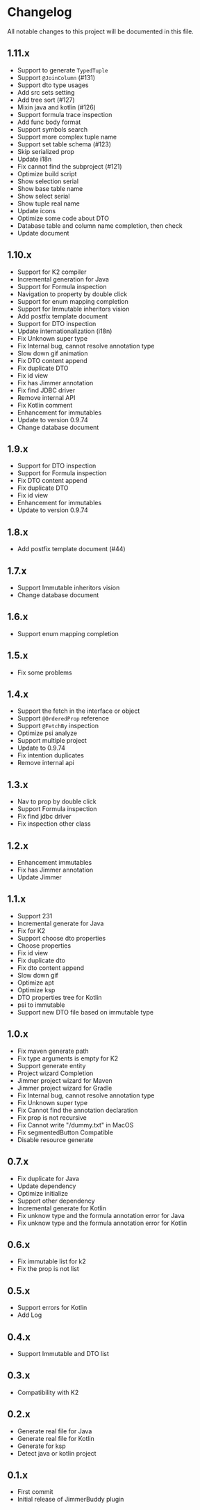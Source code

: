 # Changelog

All notable changes to this project will be documented in this file.

## 1.11.x

- Support to generate `TypedTuple`
- Support `@JoinColumn` (#131)
- Support dto type usages
- Add src sets setting
- Add tree sort (#127)
- Mixin java and kotlin (#126)
- Support formula trace inspection
- Add func body format
- Support symbols search
- Support more complex tuple name
- Support set table schema (#123)
- Skip serialized prop
- Update i18n
- Fix cannot find the subproject (#121)
- Optimize build script
- Show selection serial
- Show base table name
- Show select serial
- Show tuple real name
- Update icons
- Optimize some code about DTO
- Database table and column name completion, then check
- Update document

## 1.10.x

- Support for K2 compiler
- Incremental generation for Java
- Support for Formula inspection
- Navigation to property by double click
- Support for enum mapping completion
- Support for Immutable inheritors vision
- Add postfix template document
- Support for DTO inspection
- Update internationalization (i18n)
- Fix Unknown super type
- Fix Internal bug, cannot resolve annotation type
- Slow down gif animation
- Fix DTO content append
- Fix duplicate DTO
- Fix id view
- Fix has Jimmer annotation
- Fix find JDBC driver
- Remove internal API
- Fix Kotlin comment
- Enhancement for immutables
- Update to version 0.9.74
- Change database document

## 1.9.x

- Support for DTO inspection
- Support for Formula inspection
- Fix DTO content append
- Fix duplicate DTO
- Fix id view
- Enhancement for immutables
- Update to version 0.9.74

## 1.8.x

- Add postfix template document (#44)

## 1.7.x

- Support Immutable inheritors vision
- Change database document

## 1.6.x

- Support enum mapping completion

## 1.5.x

- Fix some problems

## 1.4.x

- Support the fetch in the interface or object
- Support `@OrderedProp` reference
- Support `@FetchBy` inspection
- Optimize psi analyze
- Support multiple project
- Update to 0.9.74
- Fix intention duplicates
- Remove internal api

## 1.3.x

- Nav to prop by double click
- Support Formula inspection
- Fix find jdbc driver
- Fix inspection other class

## 1.2.x

- Enhancement immutables
- Fix has Jimmer annotation
- Update Jimmer

## 1.1.x

- Support 231
- Incremental generate for Java
- Fix for K2
- Support choose dto properties
- Choose properties
- Fix id view
- Fix duplicate dto
- Fix dto content append
- Slow down gif
- Optimize apt
- Optimize ksp
- DTO properties tree for Kotlin
- psi to immutable
- Support new DTO file based on immutable type

## 1.0.x

- Fix maven generate path
- Fix type arguments is empty for K2
- Support generate entity
- Project wizard Completion
- Jimmer project wizard for Maven
- Jimmer project wizard for Gradle
- Fix Internal bug, cannot resolve annotation type
- Fix Unknown super type
- Fix Cannot find the annotation declaration
- Fix prop is not recursive
- Fix Cannot write "/dummy.txt" in MacOS
- Fix segmentedButton Compatible
- Disable resource generate

## 0.7.x

- Fix duplicate for Java
- Update dependency
- Optimize initialize
- Support other dependency
- Incremental generate for Kotlin
- Fix unknow type and the formula annotation error for Java
- Fix unknow type and the formula annotation error for Kotlin

## 0.6.x

- Fix immutable list for k2
- Fix the prop is not list

## 0.5.x

- Support errors for Kotlin
- Add Log

## 0.4.x

- Support Immutable and DTO list

## 0.3.x

- Compatibility with K2

## 0.2.x

- Generate real file for Java
- Generate real file for Kotlin
- Generate for ksp
- Detect java or kotlin project

## 0.1.x

- First commit
- Initial release of JimmerBuddy plugin